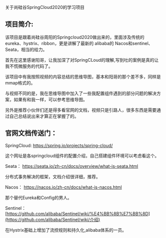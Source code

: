 关于尚硅谷SpringCloud2020的学习项目




## 项目简介:

该项目是跟着尚硅谷周阳的Springcloud2020做出来的，里面涉及传统的 eureka、hystrix、ribbon，更是讲解了最新的 alibaba的 Nacos和sentinel、Seata，相当的给力。

首先在这里感谢阳哥，让我加深了对SpringCLoud的理解,写到吐的案例是真的让我不慌微服务的代码了。

该项目中有我按照视频的内容总结的思维导图，基本和阳哥的那个差不多，同样是mmap格式的。

与视频不同的是，我在思维导图中加入了一些我配置组件遇到的部分问题的解决方案，如果有和我一样，可以参考思维导图。

另外是推荐小伙伴们还是得多看官网的文档，视频只是引路人，很多东西是需要通过自己总结说出来才算正在掌握了的。



## 官网文档传送门：

SpringCloud: https://spring.io/projects/spring-cloud/

这个网址是各springcloud组件的配置介绍，自己搭建组件环境可以考虑看这个。

Seata： https://seata.io/zh-cn/docs/overview/what-is-seata.html

分布式事务解决的框架，文档介绍很详细，推荐。

Nacos： https://nacos.io/zh-cn/docs/what-is-nacos.html

那个替代Eureka和Config的男人。

Sentinel：[https://github.com/alibaba/Sentinel/wiki/%E4%BB%8B%E7%BB%8D](https://github.com/alibaba/Sentinel/wiki/介绍)

在Hystrix基础上增加了流控规则和持久化,alibaba体系的一员。









